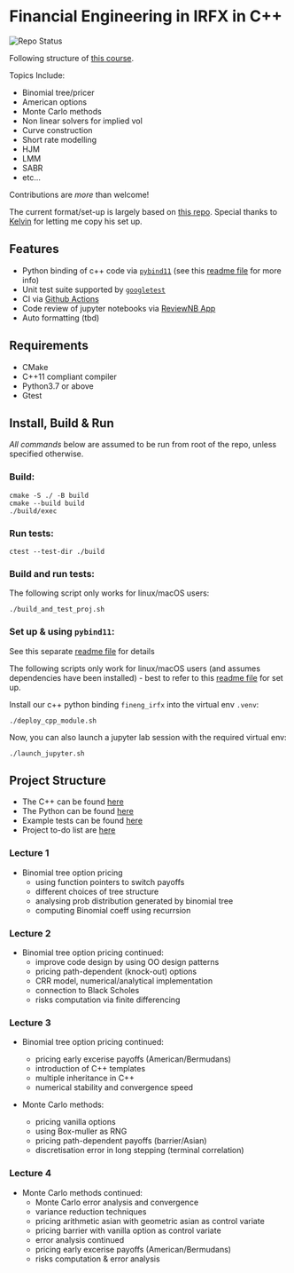 # Financial Engineering in IRFX in C++

![Repo Status](https://github.com/ccjeremylo/FinEng-in-IRFX/actions/workflows/cpp-ubuntu.yml/badge.svg?branch=main)

Following structure of [this course](https://www.city.ac.uk/prospective-students/courses/short-courses/financial-engineering-in-interest-rates-and-fx-cplusplus-applications-in-quantitative-finance). <br />

Topics Include:
  - Binomial tree/pricer 
  - American options
  - Monte Carlo methods
  - Non linear solvers for implied vol
  - Curve construction
  - Short rate modelling
  - HJM
  - LMM 
  - SABR
  - etc... <br />
  
Contributions are *more* than welcome! <br />

The current format/set-up is largely based on [this repo](https://github.com/KYLChiu/ExoticMonteCarloEngine/tree/master). Special thanks to [Kelvin](https://github.com/KYLChiu) for letting me copy his set up.

## Features
* Python binding of c++ code via [```pybind11```](https://github.com/pybind/pybind11) (see this [readme file](https://github.com/ccjeremylo/FinEng-in-IRFX/blob/main/src/pybind_example/README.md) for more info)
* Unit test suite supported by [```googletest```](https://github.com/google/googletest)
* CI via [Github Actions](https://github.com/features/actions)
* Code review of jupyter notebooks via [ReviewNB App](https://github.com/apps/review-notebook-app)
* Auto formatting (tbd)

## Requirements
* CMake 
* C++11 compliant compiler
* Python3.7 or above
* Gtest

## Install, Build & Run

*All commands* below are assumed to be run from root of the repo, unless specified otherwise.

### Build:
```
cmake -S ./ -B build
cmake --build build
./build/exec
```
### Run tests:
```
ctest --test-dir ./build
```
### Build and run tests:
The following script only works for linux/macOS users:
```
./build_and_test_proj.sh
```

### Set up & using ```pybind11```:
See this separate [readme file](https://github.com/ccjeremylo/FinEng-in-IRFX/blob/main/src/pybind_example/README.md) for details <br />

The following scripts only work for linux/macOS users (and assumes dependencies have been installed) - best to refer to this [readme file](https://github.com/ccjeremylo/FinEng-in-IRFX/blob/main/src/pybind_example/README.md) for set up. <br />

Install our c++ python binding ```fineng_irfx``` into the virtual env ```.venv```:
```
./deploy_cpp_module.sh
```
Now, you can also launch a jupyter lab session with the required virtual env:
```
./launch_jupyter.sh
```

## Project Structure
* The C++ can be found [here](https://github.com/ccjeremylo/FinEng-in-IRFX/tree/main/src)
* The Python can be found [here](https://github.com/ccjeremylo/FinEng-in-IRFX/tree/main/src/python)
* Example tests can be found [here](https://github.com/ccjeremylo/FinEng-in-IRFX/tree/main/tests)
* Project to-do list are [here](https://github.com/ccjeremylo/FinEng-in-IRFX/issues)


### Lecture 1
* Binomial tree option pricing
  - using function pointers to switch payoffs
  - different choices of tree structure
  - analysing prob distribution generated by binomial tree
  - computing Binomial coeff using recurrsion

### Lecture 2
* Binomial tree option pricing continued:
  - improve code design by using OO design patterns
  - pricing path-dependent (knock-out) options
  - CRR model, numerical/analytical implementation
  - connection to Black Scholes
  - risks computation via finite differencing

### Lecture 3
* Binomial tree option pricing continued:
  - pricing early excerise payoffs (American/Bermudans)
  - introduction of C++ templates
  - multiple inheritance in C++
  - numerical stability and convergence speed

* Monte Carlo methods:
  - pricing vanilla options
  - using Box-muller as RNG
  - pricing path-dependent payoffs (barrier/Asian)
  - discretisation error in long stepping (terminal correlation)
 
### Lecture 4
* Monte Carlo methods continued:
  - Monte Carlo error analysis and convergence
  - variance reduction techniques
  - pricing arithmetic asian with geometric asian as control variate
  - pricing barrier with vanilla option as control variate
  - error analysis continued
  - pricing early excerise payoffs (American/Bermudans)
  - risks computation & error analysis
